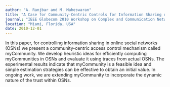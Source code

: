 ```yaml
---
author: "A. Ranjbar and M. Maheswaran"
title: "A Case for Community-Centric Controls for Information Sharing on Online Social Networks"
journal: "IEEE Globecom 2010 Workshop on Complex and Communication Networks"
location: "Miami, Florida, USA"
date: 2010-12-01
---
```

In this paper, for controlling information sharing in online social networks (OSNs) we present a community-centric access control mechanism called myCommunity. We develop heuristic ideas for efficiently computing myCommunities in OSNs and evaluate it using traces from actual OSNs. The experimental results indicate that myCommunity is a feasible idea and simple estimation strategies can be effective to obtain an initial value. In ongoing work, we are extending myCommunity to incorporate the dynamic nature of the trust within OSNs.